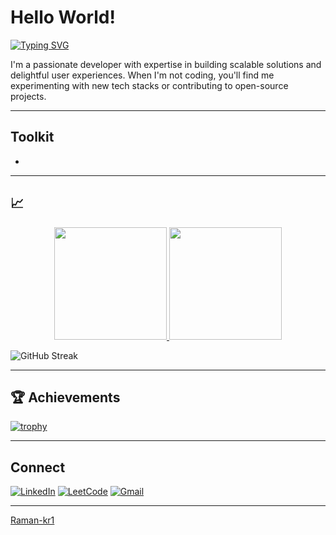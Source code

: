 <!-- 
  README Profile for GitHub user: Raman-kr1
  To display this on your profile:
  1. Create a repo named exactly "Raman-kr1"
  2. Place this file as README.md in the repo root
-->

# Hello World!

[![Typing SVG](https://readme-typing-svg.herokuapp.com?font=Fira+Code&pause=1000&color=00F72E&background=000000&center=true&vCenter=true&width=435&lines=Full-Stack+Developer;Open-Source+Enthusiast;Tech+Explorer)](https://git.io/typing-svg)

I'm a passionate developer with expertise in building scalable solutions and delightful user experiences. When I'm not coding, you'll find me experimenting with new tech stacks or contributing to open-source projects.


---

## Toolkit

*

---

## 📈

<div align="center">
  <a href="https://github.com/Raman-kr1">
    <img height="180em" src="https://github-readme-stats.vercel.app/api?username=Raman-kr1&show_icons=true&theme=vision-friendly-dark&include_all_commits=true&count_private=true"/>
    <img height="180em" src="https://github-readme-stats.vercel.app/api/top-langs/?username=Raman-kr1&layout=compact&langs_count=8&theme=vision-friendly-dark"/>
  </a>
</div>

![GitHub Streak](https://github-readme-streak-stats.herokuapp.com?user=Raman-kr1&theme=vision-friendly-dark)

---

## 🏆 Achievements

[![trophy](https://github-profile-trophy.vercel.app/?username=Raman-kr1&theme=matrix&row=2&column=4)](https://github.com/ryo-ma/github-profile-trophy)

---

## Connect

[![LinkedIn](https://img.shields.io/badge/LinkedIn-0077B5?style=for-the-badge&logo=linkedin&logoColor=white)](https://www.linkedin.com/in/raman-kr21/)
[![LeetCode](https://img.shields.io/badge/-LeetCode-FFA116?style=for-the-badge&logo=LeetCode&logoColor=black)](https://leetcode.com/raman-kr1/)
[![Gmail](https://img.shields.io/badge/Gmail-D14836?style=for-the-badge&logo=gmail&logoColor=white)](mailto:ramankr267@gmail.com)

---

[Raman-kr1](https://github.com/Raman-kr1)


